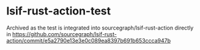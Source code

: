 # lsif-rust-action-test

Archived as the test is integrated into sourcegraph/lsif-rust-action directly in
https://github.com/sourcegraph/lsif-rust-action/commit/e5a2790e13e3e0c089ea8397b691b653ccca947b
